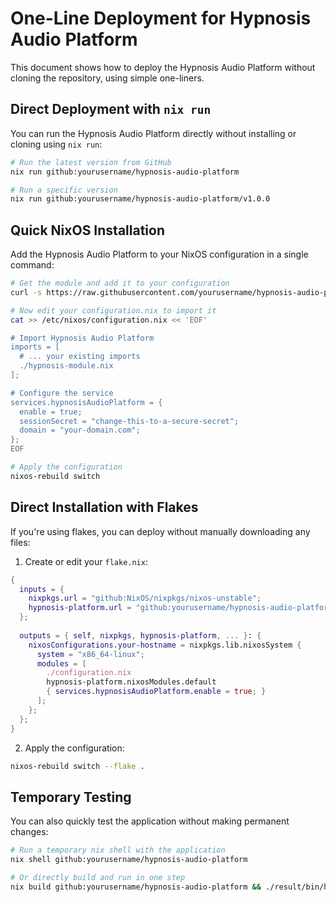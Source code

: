 # One-Line Deployment for Hypnosis Audio Platform

This document shows how to deploy the Hypnosis Audio Platform without cloning the repository, using simple one-liners.

## Direct Deployment with `nix run`

You can run the Hypnosis Audio Platform directly without installing or cloning using `nix run`:

```bash
# Run the latest version from GitHub
nix run github:yourusername/hypnosis-audio-platform

# Run a specific version
nix run github:yourusername/hypnosis-audio-platform/v1.0.0
```

## Quick NixOS Installation

Add the Hypnosis Audio Platform to your NixOS configuration in a single command:

```bash
# Get the module and add it to your configuration
curl -s https://raw.githubusercontent.com/yourusername/hypnosis-audio-platform/main/nixos-module.nix > /etc/nixos/hypnosis-module.nix

# Now edit your configuration.nix to import it
cat >> /etc/nixos/configuration.nix << 'EOF'

# Import Hypnosis Audio Platform
imports = [
  # ... your existing imports
  ./hypnosis-module.nix
];

# Configure the service
services.hypnosisAudioPlatform = {
  enable = true;
  sessionSecret = "change-this-to-a-secure-secret";
  domain = "your-domain.com";
};
EOF

# Apply the configuration
nixos-rebuild switch
```

## Direct Installation with Flakes

If you're using flakes, you can deploy without manually downloading any files:

1. Create or edit your `flake.nix`:

```nix
{
  inputs = {
    nixpkgs.url = "github:NixOS/nixpkgs/nixos-unstable";
    hypnosis-platform.url = "github:yourusername/hypnosis-audio-platform";
  };
  
  outputs = { self, nixpkgs, hypnosis-platform, ... }: {
    nixosConfigurations.your-hostname = nixpkgs.lib.nixosSystem {
      system = "x86_64-linux";
      modules = [
        ./configuration.nix
        hypnosis-platform.nixosModules.default
        { services.hypnosisAudioPlatform.enable = true; }
      ];
    };
  };
}
```

2. Apply the configuration:

```bash
nixos-rebuild switch --flake .
```

## Temporary Testing

You can also quickly test the application without making permanent changes:

```bash
# Run a temporary nix shell with the application
nix shell github:yourusername/hypnosis-audio-platform

# Or directly build and run in one step
nix build github:yourusername/hypnosis-audio-platform && ./result/bin/hypnosis-audio-platform
```